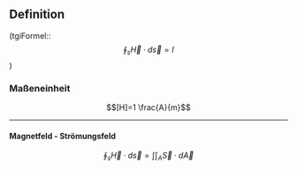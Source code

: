 ## Definition 
(tgiFormel::$$\oint _{s} \vec{H} \cdot d \vec{s}=I$$)

### Maßeneinheit 
$$[H]=1 \frac{A}{m}$$

---

#### Magnetfeld - Strömungsfeld
$$
\oint _{s} \vec{H} \cdot d \vec{s}=\int \int _{A} \vec{S} \cdot d \vec{A}
$$